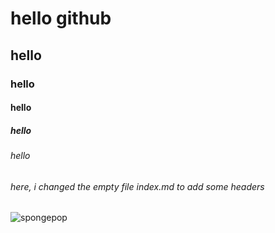# hello github
## hello
### hello
#### hello
##### hello
###### hello
###### here, i changed the empty file index.md to add some headers 
![spongepop](https://static.wikia.nocookie.net/cartoons/images/e/ed/Profile_-_SpongeBob_SquarePants.png/revision/latest?cb=20230305115632)


